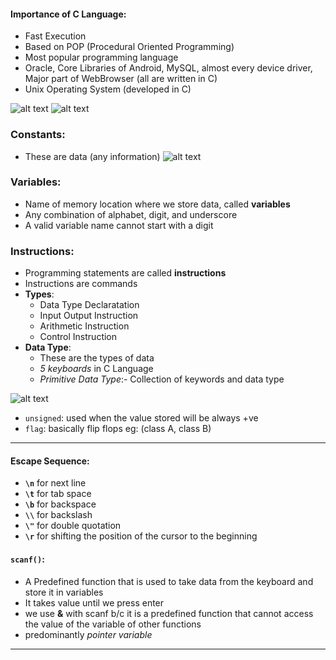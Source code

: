 #### Importance of C Language:

- Fast Execution
- Based on POP (Procedural Oriented Programming)
- Most popular programming language
- Oracle, Core Libraries of Android, MySQL, almost every device driver, Major part of WebBrowser (all are written in C)
- Unix Operating System (developed in C)

![alt text](https://imgur.com/hqNC1XT.png)
![alt text](https://imgur.com/TpiibDq.png)

### Constants:

- These are data (any information)
  ![alt text](https://imgur.com/hKe18zl.png)
  
### Variables:

- Name of memory location where we store data, called **variables**
- Any combination of alphabet, digit, and underscore
- A valid variable name cannot start with a digit

### Instructions:

- Programming statements are called **instructions**
- Instructions are commands
- **Types**:
  - Data Type Declaratation
  - Input Output Instruction
  - Arithmetic Instruction
  - Control Instruction
- **Data Type**:
  - These are the types of data
  - _5 keyboards_ in C Language
  - _Primitive Data Type_:- Collection of keywords and data type

![alt text](https://imgur.com/e7ahzbv.png)

- `unsigned`: used when the value stored will be always +ve
- `flag`: basically flip flops eg: (class A, class B)
---
#### Escape Sequence:

- **`\n`** for next line
- **`\t`** for tab space
- **`\b`** for backspace
- **`\\`** for backslash
- **`\"`** for double quotation
- **`\r`** for shifting the position of the cursor to the beginning

#### `scanf()`:
- A Predefined function that is used to take data from the keyboard and store it in variables
- It takes value until we press enter
- we use **&** with scanf b/c it is a predefined function that cannot access the value of the variable of other functions
- predominantly _pointer variable_
---
